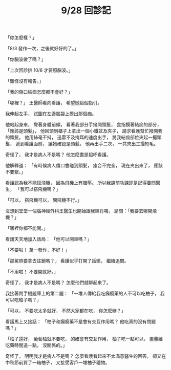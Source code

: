 ﻿---
layout: post
title: 9/28 回診記
tags:
  - 生病
category: 生病
---

「你怎麼樣？」

「8/3 發作一次，之後就好好的了。」

<!--more-->
「你腦波做了嗎？」

「上次回診排 10/8 才要照腦波。」

「難怪沒有報告。」

「我的傷口結痂怎麼都不會好？」

「哪裡？」
王醫師看向看護，
希望她給個指引。

我伸起左手，
試圖在左邊腦袋上摸出那個痂。

他站起身來，
彎著身體前傾，
看著我部分手撥開頭髮，
食指摸著結痂的部分，
「應該是頭髮」，
他回頭到櫃子上拿出一個小鐵盆及夾子，
請求看護幫忙撥開我的頭髮。
他用絲毫不抖，
迅雷不及掩耳的速度出手，
將我結痂部位夾起一撮頭髮，
遞到看護面前，
讓她確認是頭髮。
他再出手二次，
一共夾出三撮短毛。

奇怪了，
我才是病人不是嗎？
他怎麼盡是招呼看護。

他解釋道：
「有時候病人傷口會碰到頭髮，
癒合不完全，
現在夾出來了，
應該不要緊。」

看護認為我不能搭飛機，
因為飛機上有艙壓。
所以我課前功課即是記得要問醫生，
「我可以搭飛機嗎？」

「可以，
搭飛機可以，
開飛機不行。」

沒想到堂堂一個腦神經外科王醫生也開始跟我練肖喂，
請問：「我要去哪開飛機？」

「哪裡你都不能開。」

看護天天地加入話局：
「他可以開車嗎？」

「不要啦！
萬一發作，不好！」

「那駕照要拿去註銷嗎？」
看護似乎打開了話匣，
繼續追問。

「不用啦！
不要開就好。」

奇怪了，
我才是病人不是嗎？
怎麼他們就聊起來了。

我接著問手機題庫上的第二題：
「一堆人傳給我吃癲癇藥的人不可以吃柚子，
我可以吃柚子嗎？」

「可以，
不要吃太多就好，
不然大家都在吃，
你怎麼辦？」

看護馬上又接話：
「柚子和癲癇藥不是會有交互作用嗎？
他吃真的沒有問題嗎？」

「柚子還好，
葡萄柚就不要吃，
的確會有交互作用，
柚子吃一點可以，
盡量離吃藥時間遠一點，
沒關係的。」

奇怪了，
明明我才是病人不是嗎？
怎麼看護看起來不太滿意醫生的回答。
卻又在中秋節前買了一箱柚子，
又接受客戶一堆柚子禮物。